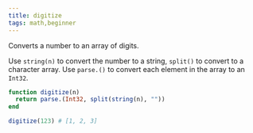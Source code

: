 ```yaml
---
title: digitize
tags: math,beginner
---
```


Converts a number to an array of digits.

Use `string(n)` to convert the number to a string, `split()` to convert to a character array.
Use `parse.()` to convert each element in the array to an `Int32`.

```jl
function digitize(n)
  return parse.(Int32, split(string(n), ""))
end
```

```jl
digitize(123) # [1, 2, 3]
```
